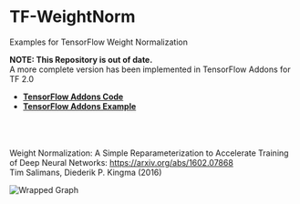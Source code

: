# TF-WeightNorm 
Examples for TensorFlow Weight Normalization


**NOTE: This Repository is out of date.** <br>
A more complete version has been implemented in TensorFlow Addons for TF 2.0

* [**TensorFlow Addons Code**](https://github.com/tensorflow/addons/blob/master/tensorflow_addons/layers/wrappers.py)
* [**TensorFlow Addons Example**](https://github.com/tensorflow/addons/blob/master/tensorflow_addons/examples/layers_weightnormalization.ipynb)

<br><br><br>
Weight Normalization: A Simple Reparameterization to Accelerate
Training of Deep Neural Networks: https://arxiv.org/abs/1602.07868  
Tim Salimans, Diederik P. Kingma (2016)

![Wrapped Graph](static/wrapped-graph.png?raw=true)
